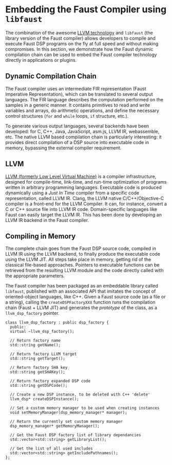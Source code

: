 # Embedding the Faust Compiler using `libfaust`

The combination of the awesome [LLVM technology](https://llvm.org/) and 
`libfaust` (the library version of the Faust compiler) allows developers to
compile and execute Faust DSP programs on the fly at full speed and without
making compromises. In this section, we demonstrate how the Faust dynamic 
compilation chain can be used to embed the Faust compiler technology directly 
in applications or plugins.

## Dynamic Compilation Chain

The Faust compiler uses an intermediate FIR representation (Faust Imperative 
Representation), which can be translated to several output languages. The FIR 
language describes the computation performed on the samples in a generic 
manner. It contains primitives to read and write variables and arrays, do 
arithmetic operations, and define the necessary control structures (`for` and 
`while` loops, `if` structure, etc.). 

To generate various output languages, several backends have been developed: 
for C, C++, Java, JavaScript, asm.js, LLVM IR, webassemble, etc. The native 
LLVM based compilation chain is particularly interesting: it provides direct 
compilation of a DSP source into executable code in memory, bypassing the 
external compiler requirement.

## LLVM

[LLVM (formerly Low Level Virtual Machine)](https://llvm.org/) is a compiler 
infrastructure, designed for compile-time, link-time, and run-time optimization 
of programs written in arbitrary programming languages. Executable code is 
produced dynamically using a *Just In Time* compiler from a specific code 
representation, called LLVM IR. Clang, the LLVM native C/C++/Objective-C 
compiler is a front-end for the LLVM Compiler. It can, for instance, convert a 
C or C++ source file into LLVM IR code. Domain-specific languages like Faust 
can easily target the LLVM IR. This has been done by developing an LLVM IR 
backend in the Faust compiler.

## Compiling in Memory

The complete chain goes from the Faust DSP source code, compiled in LLVM IR 
using the LLVM backend, to finally produce the executable code using the LLVM 
JIT. All steps take place in memory, getting rid of the classical file-based 
approaches. Pointers to executable functions can be retrieved from the 
resulting LLVM module and the code directly called with the appropriate 
parameters.

The Faust compiler has been packaged as an embeddable library called `libfaust`, 
published with an associated API that imitates the concept of oriented-object 
languages, like C++. Given a Faust source code (as a file or a string), calling 
the `createDSPFactoryXXX` function runs the compilation chain (Faust + LLVM 
JIT) and generates the *prototype* of the class, as a `llvm_dsp_factory` 
pointer.

```
class llvm_dsp_factory : public dsp_factory {
  public:
  virtual ~llvm_dsp_factory();
  
  // Return factory name
  std::string getName();
  
  // Return factory LLVM target
  std::string getTarget();
  
  // Return factory SHA key
  std::string getSHAKey();
  
  // Return factory expanded DSP code
  std::string getDSPCode();
  
  // Create a new DSP instance, to be deleted with C++ 'delete'
  llvm_dsp* createDSPInstance();
  
  // Set a custom memory manager to be used when creating instances
  void setMemoryManager(dsp_memory_manager* manager);
  
  // Return the currently set custom memory manager
  dsp_memory_manager* getMemoryManager();
  
  // Get the Faust DSP factory list of library dependancies
  std::vector<std::string> getLibraryList();
  
  // Get the list of all used includes
  std::vector<std::string> getIncludePathnames();
};
```


